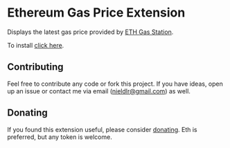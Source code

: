 # Ethereum Gas Price Extension
Displays the latest gas price provided by [ETH Gas Station](https://ethgasstation.info).

To install [click here](https://chrome.google.com/webstore/detail/ethereum-gas-price-extens/innfmlnnhfcebjcnfopadflecemoddnp).

## Contributing
Feel free to contribute any code or fork this project. If you have ideas, open up an issue or contact me via email (nieldlr@gmail.com) as well.

## Donating
If you found this extension useful, please consider [donating](https://etherscan.io/address/0x229e63b972f476b75987b03b3dc96be5dd0cf80b). Eth is preferred, but any token is welcome.